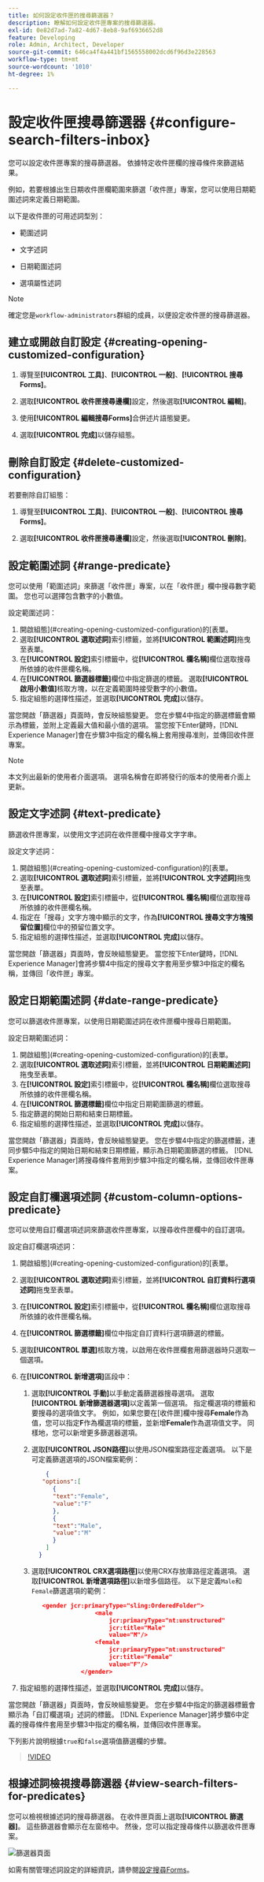 ```yaml
---
title: 如何設定收件匣的搜尋篩選器？
description: 瞭解如何設定收件匣專案的搜尋篩選器。
exl-id: 0e82d7ad-7a82-4d67-8eb8-9af6936652d8
feature: Developing
role: Admin, Architect, Developer
source-git-commit: 646ca4f4a441bf1565558002dcd6f96d3e228563
workflow-type: tm+mt
source-wordcount: '1010'
ht-degree: 1%

---
```


# 設定收件匣搜尋篩選器 {#configure-search-filters-inbox}

您可以設定收件匣專案的搜尋篩選器。 依據特定收件匣欄的搜尋條件來篩選結果。

例如，若要根據出生日期收件匣欄範圍來篩選「收件匣」專案，您可以使用日期範圍述詞來定義日期範圍。

以下是收件匣的可用述詞型別：

* 範圍述詞

* 文字述詞

* 日期範圍述詞

* 選項屬性述詞

>[!NOTE]
>
>確定您是`workflow-administrators`群組的成員，以便設定收件匣的搜尋篩選器。

## 建立或開啟自訂設定 {#creating-opening-customized-configuration}

1. 導覽至&#x200B;**[!UICONTROL 工具]**、**[!UICONTROL 一般]**、**[!UICONTROL 搜尋Forms]**。

1. 選取&#x200B;**[!UICONTROL 收件匣搜尋邊欄]**&#x200B;設定，然後選取&#x200B;**[!UICONTROL 編輯]**。
1. 使用&#x200B;**[!UICONTROL 編輯搜尋Forms]**&#x200B;合併述片語態變更。
1. 選取&#x200B;**[!UICONTROL 完成]**&#x200B;以儲存組態。

## 刪除自訂設定 {#delete-customized-configuration}

若要刪除自訂組態：

1. 導覽至&#x200B;**[!UICONTROL 工具]**、**[!UICONTROL 一般]**、**[!UICONTROL 搜尋Forms]**。

1. 選取&#x200B;**[!UICONTROL 收件匣搜尋邊欄]**&#x200B;設定，然後選取&#x200B;**[!UICONTROL 刪除]**。

## 設定範圍述詞 {#range-predicate}

您可以使用「範圍述詞」來篩選「收件匣」專案，以在「收件匣」欄中搜尋數字範圍。 您也可以選擇包含數字的小數值。

設定範圍述詞：

1. 開啟組態](#creating-opening-customized-configuration)的[表單。
1. 選取&#x200B;**[!UICONTROL 選取述詞]**&#x200B;索引標籤，並將&#x200B;**[!UICONTROL 範圍述詞]**&#x200B;拖曳至表單。
1. 在&#x200B;**[!UICONTROL 設定]**&#x200B;索引標籤中，從&#x200B;**[!UICONTROL 欄名稱]**&#x200B;欄位選取搜尋所依據的收件匣欄名稱。
1. 在&#x200B;**[!UICONTROL 篩選器標籤]**&#x200B;欄位中指定篩選的標籤。 選取&#x200B;**[!UICONTROL 啟用小數值]**&#x200B;核取方塊，以在定義範圍時接受數字的小數值。
1. 指定組態的選擇性描述，並選取&#x200B;**[!UICONTROL 完成]**&#x200B;以儲存。

當您開啟「篩選器」頁面時，會反映組態變更。 您在步驟4中指定的篩選標籤會顯示為標籤，並附上定義最大值和最小值的選項。 當您按下Enter鍵時，[!DNL Experience Manager]會在步驟3中指定的欄名稱上套用搜尋准則，並傳回收件匣專案。

>[!NOTE]
>
>本文列出最新的使用者介面選項。 選項名稱會在即將發行的版本的使用者介面上更新。

## 設定文字述詞 {#text-predicate}

篩選收件匣專案，以使用文字述詞在收件匣欄中搜尋文字字串。

設定文字述詞：

1. 開啟組態](#creating-opening-customized-configuration)的[表單。
1. 選取&#x200B;**[!UICONTROL 選取述詞]**&#x200B;索引標籤，並將&#x200B;**[!UICONTROL 文字述詞]**&#x200B;拖曳至表單。
1. 在&#x200B;**[!UICONTROL 設定]**&#x200B;索引標籤中，從&#x200B;**[!UICONTROL 欄名稱]**&#x200B;欄位選取搜尋所依據的收件匣欄名稱。
1. 指定在「搜尋」文字方塊中顯示的文字，作為&#x200B;**[!UICONTROL 搜尋文字方塊預留位置]**&#x200B;欄位中的預留位置文字。
1. 指定組態的選擇性描述，並選取&#x200B;**[!UICONTROL 完成]**&#x200B;以儲存。

當您開啟「篩選器」頁面時，會反映組態變更。 當您按下Enter鍵時，[!DNL Experience Manager]會將步驟4中指定的搜尋文字套用至步驟3中指定的欄名稱，並傳回「收件匣」專案。

## 設定日期範圍述詞 {#date-range-predicate}

您可以篩選收件匣專案，以使用日期範圍述詞在收件匣欄中搜尋日期範圍。

設定日期範圍述詞：

1. 開啟組態](#creating-opening-customized-configuration)的[表單。
1. 選取&#x200B;**[!UICONTROL 選取述詞]**&#x200B;索引標籤，並將&#x200B;**[!UICONTROL 日期範圍述詞]**&#x200B;拖曳至表單。
1. 在&#x200B;**[!UICONTROL 設定]**&#x200B;索引標籤中，從&#x200B;**[!UICONTROL 欄名稱]**&#x200B;欄位選取搜尋所依據的收件匣欄名稱。
1. 在&#x200B;**[!UICONTROL 篩選標籤]**&#x200B;欄位中指定日期範圍篩選的標籤。
1. 指定篩選的開始日期和結束日期標籤。
1. 指定組態的選擇性描述，並選取&#x200B;**[!UICONTROL 完成]**&#x200B;以儲存。

當您開啟「篩選器」頁面時，會反映組態變更。 您在步驟4中指定的篩選標籤，連同步驟5中指定的開始日期和結束日期標籤，顯示為日期範圍篩選的標籤。 [!DNL Experience Manager]將搜尋條件套用到步驟3中指定的欄名稱，並傳回收件匣專案。

## 設定自訂欄選項述詞 {#custom-column-options-predicate}

您可以使用自訂欄選項述詞來篩選收件匣專案，以搜尋收件匣欄中的自訂選項。

設定自訂欄選項述詞：

1. 開啟組態](#creating-opening-customized-configuration)的[表單。
1. 選取&#x200B;**[!UICONTROL 選取述詞]**&#x200B;索引標籤，並將&#x200B;**[!UICONTROL 自訂資料行選項述詞]**&#x200B;拖曳至表單。
1. 在&#x200B;**[!UICONTROL 設定]**&#x200B;索引標籤中，從&#x200B;**[!UICONTROL 欄名稱]**&#x200B;欄位選取搜尋所依據的收件匣欄名稱。
1. 在&#x200B;**[!UICONTROL 篩選標籤]**&#x200B;欄位中指定自訂資料行選項篩選的標籤。
1. 選取&#x200B;**[!UICONTROL 單選]**&#x200B;核取方塊，以啟用在收件匣欄套用篩選器時只選取一個選項。
1. 在&#x200B;**[!UICONTROL 新增選項]**&#x200B;區段中：
   1. 選取&#x200B;**[!UICONTROL 手動]**&#x200B;以手動定義篩選器搜尋選項。 選取&#x200B;**[!UICONTROL 新增篩選器選項]**&#x200B;以定義第一個選項。 指定欄選項的標籤和要搜尋的選項值文字。 例如，如果您要在[收件匣]欄中搜尋&#x200B;**Female**&#x200B;作為值，您可以指定&#x200B;**F**&#x200B;作為欄選項的標籤，並新增&#x200B;**Female**&#x200B;作為選項值文字。 同樣地，您可以新增更多篩選器選項。
   1. 選取&#x200B;**[!UICONTROL JSON路徑]**&#x200B;以使用JSON檔案路徑定義選項。 以下是可定義篩選選項的JSON檔案範例：

      ```JSON
          {
         "options":[
            {
            "text":"Female",
            "value":"F"
            },
            {
            "text":"Male",
            "value":"M"
            }
          ]
        }
      ```

   1. 選取&#x200B;**[!UICONTROL CRX選項路徑]**&#x200B;以使用CRX存放庫路徑定義選項。 選取&#x200B;**[!UICONTROL 新增選項路徑]**&#x200B;以新增多個路徑。 以下是定義`Male`和`Female`篩選選項的範例：

      ```JSON
         <gender jcr:primaryType="sling:OrderedFolder">
                        <male
                            jcr:primaryType="nt:unstructured"
                            jcr:title="Male"
                            value="M"/>
                        <female
                            jcr:primaryType="nt:unstructured"
                            jcr:title="Female"
                            value="F"/>
                    </gender>
      ```

1. 指定組態的選擇性描述，並選取&#x200B;**[!UICONTROL 完成]**&#x200B;以儲存。

當您開啟「篩選器」頁面時，會反映組態變更。 您在步驟4中指定的篩選器標籤會顯示為「自訂欄選項」述詞的標籤。 [!DNL Experience Manager]將步驟6中定義的搜尋條件套用至步驟3中指定的欄名稱，並傳回收件匣專案。

下列影片說明根據`true`和`false`選項值篩選欄的步驟。

>[!VIDEO](https://video.tv.adobe.com/v/335679)

## 根據述詞檢視搜尋篩選器 {#view-search-filters-for-predicates}

您可以檢視根據述詞的搜尋篩選器。 在收件匣頁面上選取&#x200B;**[!UICONTROL 篩選器]**。 這些篩選器會顯示在左窗格中。 然後，您可以指定搜尋條件以篩選收件匣專案。

![篩選器頁面](assets/apply-filters.png)

如需有關管理述詞設定的詳細資訊，請參閱[設定搜尋Forms](search-forms.md)。

